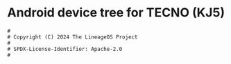 # Android device tree for TECNO  (KJ5)

```
#
# Copyright (C) 2024 The LineageOS Project
#
# SPDX-License-Identifier: Apache-2.0
#
```
